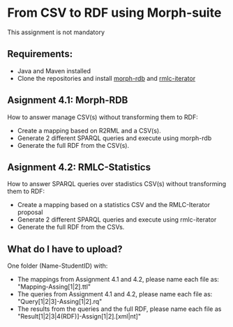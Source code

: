 # From CSV to RDF using Morph-suite
This assignment is not mandatory

## Requirements:
- Java and Maven installed
- Clone the repositories and install [morph-rdb](https://github.com/oeg-upm/morph-rdb) and [rmlc-iterator](https://github.com/oeg-upm/rmlc-statistic/)

## Asignment 4.1: Morph-RDB
How to answer manage CSV(s) without transforming them to RDF:
- Create a mapping based on R2RML and a CSV(s).
- Generate 2 different SPARQL queries and execute using morph-rdb
- Generate the full RDF from the CSV(s).

## Asignment 4.2: RMLC-Statistics
How to answer SPARQL queries over stadistics CSV(s) without transforming them to RDF:
- Create a mapping based on a statistics CSV and the RMLC-Iterator proposal
- Generate 2 different SPARQL queries and execute using rmlc-iterator
- Generate the full RDF from the CSVs.


## What do I have to upload?
One folder (Name-StudentID) with:
- The mappings from Assignment 4.1 and 4.2, please name each file as: "Mapping-Assing[1|2].ttl"
- The queries from Assignment 4.1 and 4.2, please name each file as: "Query[1|2|3]-Assing[1|2].rq"
- The results from the queries and the full RDF, please name each file as "Result[1|2|3|4(RDF)]-Assign[1|2].[xml|nt]"
